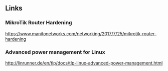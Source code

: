 ## Links

### MikroTik Router Hardening

https://www.manitonetworks.com/networking/2017/7/25/mikrotik-router-hardening

### Advanced power management for Linux

http://linrunner.de/en/tlp/docs/tlp-linux-advanced-power-management.html

